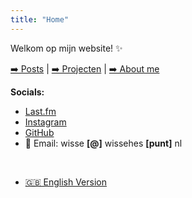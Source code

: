 ```yaml
---
title: "Home"
---
```


Welkom op mijn website! ✨

[➡️ Posts](/nl/posts)  |  [➡️ Projecten](/nl/projects)  |  [➡️ About me](/nl/about)

**Socials:**

* [Last.fm](https://last.fm/user/wissehes)
* [Instagram](https://instagram.com/wissehes_)
* [GitHub](https://github.com/wissehes)
* 📧 Email: wisse **[@]** wissehes **[punt]** nl

<br />

* [🇬🇧 English Version](/)
